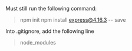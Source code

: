 Must still run the following command:
> npm init
> npm install express@4.16.3 -- save

Into .gitignore, add the following line
> node_modules